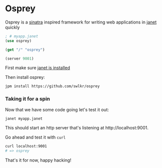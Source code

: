# Osprey

Osprey is a [sinatra](http://sinatrarb.com) inspired framework for writing web applications in [janet](https://github.com/janet-lang/janet) quickly

```clojure
; # myapp.janet
(use osprey)

(get "/" "osprey")

(server 9001)
```

First make sure [janet is installed](https://janet-lang.org/docs/index.html)

Then install osprey:

```sh
jpm install https://github.com/swlkr/osprey
```

### Taking it for a spin

Now that we have some code going let's test it out:

```sh
janet myapp.janet
```

This should start an http server that's listening at http://localhost:9001.

Go ahead and test it with `curl`

```sh
curl localhost:9001
# => osprey
```

That's it for now, happy hacking!
